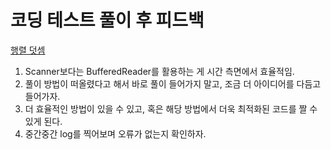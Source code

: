 # 코딩 테스트 풀이 후 피드백

[행렬 덧셈](https://github.com/NewCodes7/coding-test-java/tree/main/%EB%B0%B1%EC%A4%80/Bronze/2738.%E2%80%85%ED%96%89%EB%A0%AC%E2%80%85%EB%8D%A7%EC%85%88)
1. Scanner보다는 BufferedReader를 활용하는 게 시간 측면에서 효율적임.
2. 풀이 방법이 떠올렸다고 해서 바로 풀이 들어가지 말고, 조금 더 아이디어를 다듬고 들어가자.
3. 더 효율적인 방법이 있을 수 있고, 혹은 해당 방법에서 더욱 최적화된 코드를 짤 수 있게 된다.
4. 중간중간 log를 찍어보며 오류가 없는지 확인하자.
